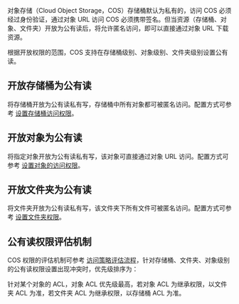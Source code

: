 对象存储（Cloud Object Storage，COS）存储桶默认为私有的，访问 COS 必须经过身份验证，通过对象 URL 访问 COS 必须携带签名。但当资源（存储桶、对象、文件夹）开放为公有读后，将允许匿名访问，即可以直接通过对象 URL 下载资源。

根据开放权限的范围，COS 支持在存储桶级别、对象级别、文件夹级别设置公有读。

## 开放存储桶为公有读

将存储桶开放为公有读私有写，存储桶中所有对象都可被匿名访问。配置方式可参考 [设置存储桶访问权限](https://intl.cloud.tencent.com/document/product/436/13315)。

## 开放对象为公有读

将指定对象开放为公有读私有写，该对象可直接通过对象 URL 访问。配置方式可参考 [设置对象的访问权限](https://intl.cloud.tencent.com/document/product/436/13327)。

## 开放文件夹为公有读

将文件夹开放为公有读私有写，该文件夹下所有文件可被匿名访问。配置方式可参考 [设置文件夹权限](https://intl.cloud.tencent.com/document/product/436/35261)。

## 公有读权限评估机制

COS 权限的评估机制可参考 [访问策略评估流程](https://intl.cloud.tencent.com/document/product/436/35240)，针对存储桶、文件夹、对象级别的公有读权限设置出现冲突时，优先级排序为：

针对某个对象的 ACL，对象 ACL 优先级最高，若对象 ACL 为继承权限，以文件夹 ACL 为准，若文件夹 ACL 为继承权限，以存储桶 ACL 为准。
